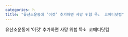 ```yaml
---
categories: h
title: "유산소운동에 ‘이것’ 추가하면 사망 위험 뚝↓  코메디닷컴"
---
```

유산소운동에 ‘이것’ 추가하면 사망 위험 뚝↓&nbsp;&nbsp;코메디닷컴